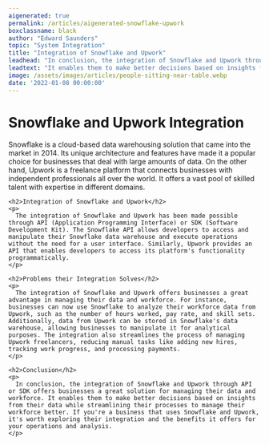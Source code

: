 ```yaml
---
aigenerated: true
permalink: /articles/aigenerated-snowflake-upwork
boxclassname: black
author: "Edward Saunders"
topic: "System Integration"
title: "Integration of Snowflake and Upwork"
leadhead: "In conclusion, the integration of Snowflake and Upwork through API or SDK offers businesses a great solution for managing their data and workforce"
leadtext: "It enables them to make better decisions based on insights from their data while streamlining their processes to manage their workforce better. If you're a business that uses Snowflake and Upwork, it's worth exploring their integration and the benefits it offers for your operations and analysis."
image: /assets/images/articles/people-sitting-near-table.webp
date: '2022-01-08 00:00:00'
---
```

<div class="arttext">    <h1>Snowflake and Upwork Integration</h1>
    <p>
      Snowflake is a cloud-based data warehousing solution that came into the market in 2014. Its unique architecture and features have made it a popular choice for businesses that deal with large amounts of data. On the other hand, Upwork is a freelance platform that connects businesses with independent professionals all over the world. It offers a vast pool of skilled talent with expertise in different domains.
    </p>
    
    <h2>Integration of Snowflake and Upwork</h2>
    <p>
      The integration of Snowflake and Upwork has been made possible through API (Application Programming Interface) or SDK (Software Development Kit). The Snowflake API allows developers to access and manipulate their Snowflake data warehouse and execute operations without the need for a user interface. Similarly, Upwork provides an API that enables developers to access its platform's functionality programmatically.
    </p>

    <h2>Problems their Integration Solves</h2>
    <p>
      The integration of Snowflake and Upwork offers businesses a great advantage in managing their data and workforce. For instance, businesses can now use Snowflake to analyze their workforce data from Upwork, such as the number of hours worked, pay rate, and skill sets. Additionally, data from Upwork can be stored in Snowflake's data warehouse, allowing businesses to manipulate it for analytical purposes. The integration also streamlines the process of managing Upwork freelancers, reducing manual tasks like adding new hires, tracking work progress, and processing payments.
    </p>
    
    <h2>Conclusion</h2>
    <p>
      In conclusion, the integration of Snowflake and Upwork through API or SDK offers businesses a great solution for managing their data and workforce. It enables them to make better decisions based on insights from their data while streamlining their processes to manage their workforce better. If you're a business that uses Snowflake and Upwork, it's worth exploring their integration and the benefits it offers for your operations and analysis.
    </p>
</div>